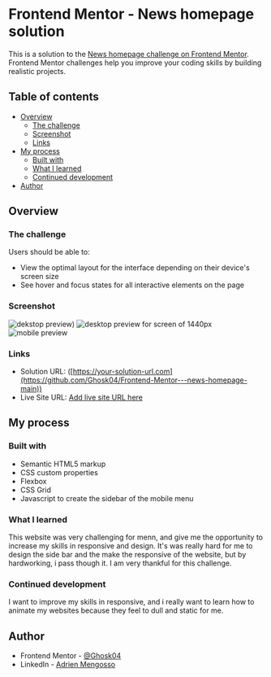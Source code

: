 # Frontend Mentor - News homepage solution

This is a solution to the [News homepage challenge on Frontend Mentor](https://www.frontendmentor.io/challenges/news-homepage-H6SWTa1MFl). Frontend Mentor challenges help you improve your coding skills by building realistic projects. 

## Table of contents

- [Overview](#overview)
  - [The challenge](#the-challenge)
  - [Screenshot](#screenshot)
  - [Links](#links)
- [My process](#my-process)
  - [Built with](#built-with)
  - [What I learned](#what-i-learned)
  - [Continued development](#continued-development)
- [Author](#author)

## Overview

### The challenge

Users should be able to:

- View the optimal layout for the interface depending on their device's screen size
- See hover and focus states for all interactive elements on the page

### Screenshot

![dekstop preview](<Capture d'écran 2024-02-23 000728.png>))
![desktop preview for screen of 1440px](<Capture d'écran 2024-02-23 000827.png>)
![mobile preview](<Capture d'écran 2024-02-23 000906.png>)

### Links

- Solution URL: ([https://your-solution-url.com](https://github.com/Ghosk04/Frontend-Mentor---news-homepage-main))
- Live Site URL: [Add live site URL here](https://your-live-site-url.com)

## My process

### Built with

- Semantic HTML5 markup
- CSS custom properties
- Flexbox
- CSS Grid
- Javascript to create the sidebar of the mobile menu

### What I learned

This website was very challenging for menn, and give me the opportunity to increase my skills in responsive and design.
It's was really hard for me to design the side bar and the make the responsive of the website, but by hardworking, i pass though it. I am 
very thankful for this challenge.

### Continued development

I want to improve my skills in responsive, and i really want to learn how to animate my websites because they feel to dull and static for me.

## Author

- Frontend Mentor - [@Ghosk04](https://www.frontendmentor.io/profile/Ghosk04)
- LinkedIn - [Adrien Mengosso](www.linkedin.com/in/adrien-mengosso-5428132b1)

